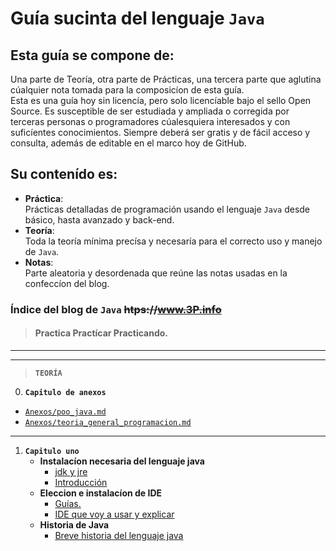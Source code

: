 # Guía sucinta del lenguaje `Java`

## Esta guía se compone de: 

Una parte de Teoría, otra parte de Prácticas, una tercera parte que aglutina cúalquier nota tomada para la composicíon de esta guía.  
Esta es una guía hoy sin licencía, pero solo licencíable bajo el sello Open Source. Es susceptible de ser estudiada y ampliada o corregida por terceras personas o programadores cúalesquiera interesados y con suficíentes conocimientos. Siempre deberá ser gratis y de fácil acceso y consulta, además de editable en el marco hoy de GitHub.


## Su contenído es:

- **Práctica**:  
Prácticas detalladas de programación usando el lenguaje `Java` desde básico, hasta avanzado y back-end.
- **Teoría**:  
Toda la teoría mínima precísa y necesaría para el correcto uso y manejo de `Java`.
- **Notas**:  
Parte aleatoria y desordenada que reúne las notas usadas en la confeccíon del blog.

### Índice del blog de `Java` ~~htps://www.3P.info~~

> #### Practica Practícar Practicando.

***
***


> **`TEORÍA`**  
0. **`Capitulo de anexos`**  
- [`Anexos/poo_java.md`](./Teoria/Anexos/poo_java) 
- [`Anexos/teoria_general_programacion.md`](./Teoria/Anexos/teoria_general_programacion)
***
1. **`Capitulo uno`** 
    - **Instalacíon necesaria del lenguaje java**
        - [jdk y jre](./Teoria/Capitulo1/instalacion_java/instalar_jdk)
        - [Introducción](./Teoria/Capitulo1/introduccion)
    - **Eleccion e instalacíon de IDE**
        - [Guías.](./Teoria/Capitulo1/eleccion_install_IDE/IDE_java)
        - [IDE que voy a usar y explicar](./Teoria/Capitulo1/eleccion_install_IDE/IDE_guia)
    - **Historia de Java**
        - [Breve historia del lenguaje java](./Teoria/Capitulo1/Historia/breve_historia)        


